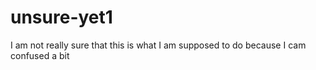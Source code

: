 # unsure-yet1
I am not really sure that this is what I am supposed to do because I cam confused a bit
